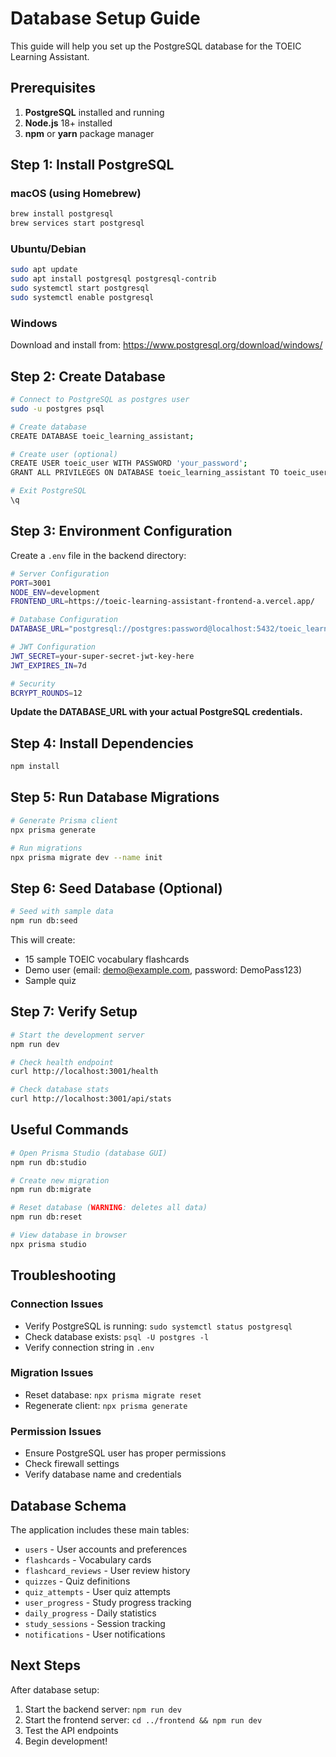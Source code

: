 # Database Setup Guide

This guide will help you set up the PostgreSQL database for the TOEIC Learning Assistant.

## Prerequisites

1. **PostgreSQL** installed and running
2. **Node.js** 18+ installed
3. **npm** or **yarn** package manager

## Step 1: Install PostgreSQL

### macOS (using Homebrew)
```bash
brew install postgresql
brew services start postgresql
```

### Ubuntu/Debian
```bash
sudo apt update
sudo apt install postgresql postgresql-contrib
sudo systemctl start postgresql
sudo systemctl enable postgresql
```

### Windows
Download and install from: https://www.postgresql.org/download/windows/

## Step 2: Create Database

```bash
# Connect to PostgreSQL as postgres user
sudo -u postgres psql

# Create database
CREATE DATABASE toeic_learning_assistant;

# Create user (optional)
CREATE USER toeic_user WITH PASSWORD 'your_password';
GRANT ALL PRIVILEGES ON DATABASE toeic_learning_assistant TO toeic_user;

# Exit PostgreSQL
\q
```

## Step 3: Environment Configuration

Create a `.env` file in the backend directory:

```bash
# Server Configuration
PORT=3001
NODE_ENV=development
FRONTEND_URL=https://toeic-learning-assistant-frontend-a.vercel.app/

# Database Configuration
DATABASE_URL="postgresql://postgres:password@localhost:5432/toeic_learning_assistant"

# JWT Configuration
JWT_SECRET=your-super-secret-jwt-key-here
JWT_EXPIRES_IN=7d

# Security
BCRYPT_ROUNDS=12
```

**Update the DATABASE_URL with your actual PostgreSQL credentials.**

## Step 4: Install Dependencies

```bash
npm install
```

## Step 5: Run Database Migrations

```bash
# Generate Prisma client
npx prisma generate

# Run migrations
npx prisma migrate dev --name init
```

## Step 6: Seed Database (Optional)

```bash
# Seed with sample data
npm run db:seed
```

This will create:
- 15 sample TOEIC vocabulary flashcards
- Demo user (email: demo@example.com, password: DemoPass123)
- Sample quiz

## Step 7: Verify Setup

```bash
# Start the development server
npm run dev

# Check health endpoint
curl http://localhost:3001/health

# Check database stats
curl http://localhost:3001/api/stats
```

## Useful Commands

```bash
# Open Prisma Studio (database GUI)
npm run db:studio

# Create new migration
npm run db:migrate

# Reset database (WARNING: deletes all data)
npm run db:reset

# View database in browser
npx prisma studio
```

## Troubleshooting

### Connection Issues
- Verify PostgreSQL is running: `sudo systemctl status postgresql`
- Check database exists: `psql -U postgres -l`
- Verify connection string in `.env`

### Migration Issues
- Reset database: `npx prisma migrate reset`
- Regenerate client: `npx prisma generate`

### Permission Issues
- Ensure PostgreSQL user has proper permissions
- Check firewall settings
- Verify database name and credentials

## Database Schema

The application includes these main tables:
- `users` - User accounts and preferences
- `flashcards` - Vocabulary cards
- `flashcard_reviews` - User review history
- `quizzes` - Quiz definitions
- `quiz_attempts` - User quiz attempts
- `user_progress` - Study progress tracking
- `daily_progress` - Daily statistics
- `study_sessions` - Session tracking
- `notifications` - User notifications

## Next Steps

After database setup:
1. Start the backend server: `npm run dev`
2. Start the frontend server: `cd ../frontend && npm run dev`
3. Test the API endpoints
4. Begin development!
